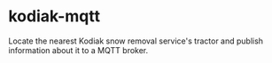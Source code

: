 # kodiak-mqtt
Locate the nearest Kodiak snow removal service's tractor and publish information about it to a MQTT broker.
